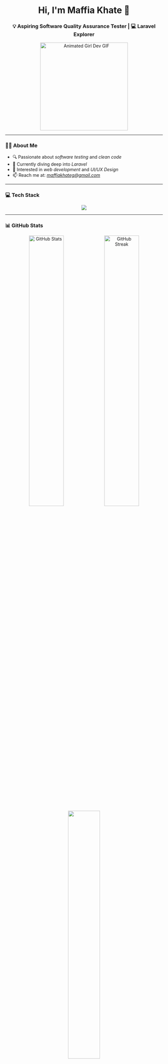 <!-- Profile Header -->
<h1 align="center">Hi, I'm Maffia Khate 🐼</h1>
<h3 align="center">💡 Aspiring Software Quality Assurance Tester | 💻 Laravel Explorer </h3>

<p align="center">
  <img src="https://cdn.dribbble.com/users/692496/screenshots/10795441/girl.gif" width="280" alt="Animated Girl Dev GIF"/>
</p>

---

<!-- Quick Info -->
### 💁‍♀️ About Me

- 🔍 Passionate about *software testing* and *clean code*  
- 🌱 Currently diving deep into *Laravel*  
- 🎯 Interested in *web development* and *UI/UX Design*  
- 📫 Reach me at: *maffiakhateg@gmail.com*

---

<!-- Tech Stack -->
### 💻 Tech Stack

<p align="center">
  <img src="https://skillicons.dev/icons?i=html,css,bootstrap,php,laravel,mysql,csharp,dotnet,figma,react,nodejs,python,sqlite,photoshop,unity" />
</p>

---

<!-- GitHub Stats -->
### 📊 GitHub Stats

<p align="center">
  <img src="https://github-readme-stats.vercel.app/api?username=mffkht&show_icons=true&theme=calm" alt="GitHub Stats" width="47%" />
  <img src="https://github-readme-streak-stats.herokuapp.com?user=mffkht&theme=calm" alt="GitHub Streak" width="47%" />
  <br/>
  <img src="https://github-readme-stats.vercel.app/api/top-langs/?username=mffkht&layout=compact&theme=calm" width="45%" />
</p>

---

<!-- Trophies -->
### 🏆 GitHub Achievements

<p align="center">
  <img src="https://github-profile-trophy.vercel.app/?username=mffkht&theme=flat&column=6&margin-w=10&margin-h=10" />
</p>

---

<!-- Socials -->
### 📱 Connect With Me

<p align="center">
  <a href="https://fb.com/mffkht" target="_blank">
    <img src="https://img.shields.io/badge/Facebook-1877F2?style=for-the-badge&logo=facebook&logoColor=white" />
  </a>
  <a href="https://instagram.com/mffkht" target="_blank">
    <img src="https://img.shields.io/badge/Instagram-E4405F?style=for-the-badge&logo=instagram&logoColor=white" />
  </a>
</p>

---

<!-- Views -->
<p align="center">
  <img src="https://komarev.com/ghpvc/?username=mffkht&label=Profile%20Views&color=brightgreen&style=flat-square" alt="profile views" />
</p>

